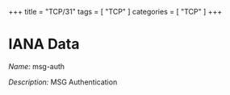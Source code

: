 +++
title = "TCP/31"
tags = [ "TCP" ]
categories = [ "TCP" ]
+++

# IANA Data

_Name:_ msg-auth

_Description:_ MSG Authentication

